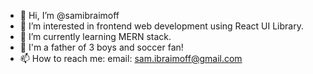 - 👋 Hi, I’m @samibraimoff
- 👀 I’m interested in frontend web development using React UI Library.
- 🌱 I’m currently learning MERN stack.
- 💞️ I'm a father of 3 boys and soccer fan!
- 📫 How to reach me: email: sam.ibraimoff@gmail.com

<!---
samibraimoff/samibraimoff is a ✨ special ✨ repository because its `README.md` (this file) appears on your GitHub profile.
You can click the Preview link to take a look at your changes.
--->
